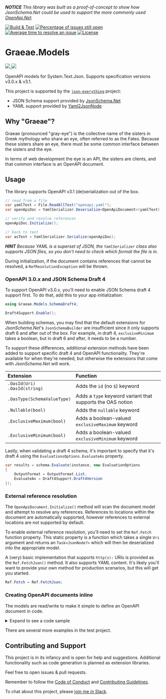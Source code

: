 ***NOTICE** This library was built as a proof-of-concept to show how _JsonSchema.Net_ could be used to support the more commonly used [_OpenApi.Net_](https://github.com/microsoft/OpenAPI.NET).*

[![Build & Test](https://github.com/gregsdennis/Graeae/actions/workflows/dotnet-core.yml/badge.svg?branch=main&event=push)](https://github.com/gregsdennis/Graeae/actions/workflows/dotnet-core.yml)
[![Percentage of issues still open](http://isitmaintained.com/badge/open/gregsdennis/Graeae.svg)](http://isitmaintained.com/project/gregsdennis/Graeae "Percentage of issues still open")
[![Average time to resolve an issue](http://isitmaintained.com/badge/resolution/gregsdennis/Graeae.svg)](http://isitmaintained.com/project/gregsdennis/Graeae "Average time to resolve an issue")
[![License](https://img.shields.io/github/license/gregsdennis/Graeae)](https://github.com/gregsdennis/Graeae/blob/main/LICENSE)
<!-- [![Test results](https://img.shields.io/endpoint?url=https://gist.githubusercontent.com/gregsdennis/28607f2d276032f4d9a7f2c807e44df7/raw/test-results-badge.json)](https://github.com/gregsdennis/json-everything/actions?query=workflow%3A%22Build+%26+Test%22) -->

# Graeae.Models

[![](https://img.shields.io/nuget/vpre/Graeae.Models.svg?svg=true) ![](https://img.shields.io/nuget/dt/Graeae.Models.svg?svg=true)](https://www.nuget.org/packages/Graeae.Models)

OpenAPI models for System.Text.Json.  Supports specification versions v3.0.x & v3.1.

This project is supported by the [`json-everything`](https://github.com/gregsdennis/json-everything) project:

- JSON Schema support provided by [JsonSchema.Net](https://www.nuget.org/packages/JsonSchema.Net)
- YAML support provided by [Yaml2JsonNode](https://www.nuget.org/packages/Yaml2JsonNode)

## Why "Graeae"?

Graeae (pronounced "gray-eye") is the collective name of the sisters in Greek mythology who share an eye, often referred to as the Fates.  Because these sisters share an eye, there must be some common interface between the sisters and the eye.

In terms of web development the eye is an API, the sisters are clients, and that common interface is an OpenAPI document.

## Usage

The library supports OpenAPI v3.1 (de)serialization out of the box.

```c#
// read from a file
var yamlText = File.ReadAllText("openapi.yaml");
var openApiDoc = YamlSerializer.Deserialize<OpenApiDocument>(yamlText);

// verify and resolve references
openApiDoc.Initialize();

// back to text
var asText = YamlSerializer.Serialize(openApiDoc);
```

***HINT** Because YAML is a superset of JSON, the `YamlSerializer` class also supports JSON files, so you don't need to check which format the file is in.*

During initialization, if the document contains references that cannot be resolved, a `RefResolutionException` will be thrown.

### OpenAPI 3.0.x and JSON Schema Draft 4

To support OpenAPI v3.0.x, you'll need to enable JSON Schema draft 4 support first.  To do that, add this to your app initialization:

```c#
using Graeae.Models.SchemaDraft4;

Draft4Support.Enable();
```

When building schemas, you may find that the default extensions for _JsonSchema.Net_'s `JsonSchemaBuilder` are insufficient since it only supports draft 6 and after out of the box.  For example, in draft 4, `exclusiveMinimum` takes a boolean, but in draft 6 and after, it needs to be a number.

To support these differences, additional extension methods have been added to support specific draft 4 and OpenAPI functionality.  They're available for when they're needed, but otherwise the extensions that come with _JsonSchema.Net_ will work.

| Extension | Function |
|:--|:--|
| `.OasId(Uri)`<br>`.OasId(string)` | Adds the `id` (no `$`) keyword |
| `.OasType(SchemaValueType)` | Adds a `type` keyword variant that supports the OAS notion |
| `.Nullable(bool)` | Adds the `nullable` keyword |
| `.ExclusiveMaximum(bool)` | Adds a boolean-valued `exclusiveMaximum` keyword |
| `.ExclusiveMinimum(bool)` | Adds a boolean-valued `exclusiveMinimum` keyword |

Lastly, when validating a draft 4 schema, it's important to specify that it's draft 4 using the `EvaluationsOptions.EvaluateAs` property.

```c#
var results = schema.Evaluate(instance, new EvaluationOptions
{
    OutputFormat = OutputFormat.List,
    EvaluateAs = Draft4Support.Draft4Version
});
```

### External reference resolution

The `OpenApiDocument.Initialize()` method will scan the document model and attempt to resolve any references.  References to locations within the document are automatically supported, however references to external locations are not supported by default.

To enable external reference resolution, you'll need to set the `Ref.Fetch` function property.  This static property is a function which takes a single `Uri` argument and returns an `Task<JsonNode?>` which will then be deserialized into the appropriate model.

A (very) basic implementation that supports `http(s):` URIs is provided as the `Ref.FetchJson()` method.  It also supports YAML content.  It's likely you'll want to provide your own method for production scenarios, but this will get you started.

```c#
Ref.Fetch = Ref.FetchJson;
```

### Creating OpenAPI documents inline

The models are read/write to make it simple to define an OpenAPI document in code.

<details>
<summary>Expand to see a code sample</summary>

(from https://github.com/OAI/OpenAPI-Specification/blob/main/examples/v3.0/petstore.yaml)

YAML:
```yaml
openapi: "3.0.0"
info:
  version: 1.0.0
  title: Swagger Petstore
  license:
    name: MIT
servers:
  - url: http://petstore.swagger.io/v1
paths:
  /pets:
    get:
      summary: List all pets
      operationId: listPets
      tags:
        - pets
      parameters:
        - name: limit
          in: query
          description: How many items to return at one time (max 100)
          required: false
          schema:
            type: integer
            maximum: 100
            format: int32
      responses:
        '200':
          description: A paged array of pets
          headers:
            x-next:
              description: A link to the next page of responses
              schema:
                type: string
          content:
            application/json:    
              schema:
                $ref: "#/components/schemas/Pets"
        default:
          description: unexpected error
          content:
            application/json:
              schema:
                $ref: "#/components/schemas/Error"
    post:
      summary: Create a pet
      operationId: createPets
      tags:
        - pets
      responses:
        '201':
          description: Null response
        default:
          description: unexpected error
          content:
            application/json:
              schema:
                $ref: "#/components/schemas/Error"
  /pets/{petId}:
    get:
      summary: Info for a specific pet
      operationId: showPetById
      tags:
        - pets
      parameters:
        - name: petId
          in: path
          required: true
          description: The id of the pet to retrieve
          schema:
            type: string
      responses:
        '200':
          description: Expected response to a valid request
          content:
            application/json:
              schema:
                $ref: "#/components/schemas/Pet"
        default:
          description: unexpected error
          content:
            application/json:
              schema:
                $ref: "#/components/schemas/Error"
components:
  schemas:
    Pet:
      type: object
      required:
        - id
        - name
      properties:
        id:
          type: integer
          format: int64
        name:
          type: string
        tag:
          type: string
    Pets:
      type: array
      maxItems: 100
      items:
        $ref: "#/components/schemas/Pet"
    Error:
      type: object
      required:
        - code
        - message
      properties:
        code:
          type: integer
          format: int32
        message:
          type: string
```

Equivalent C#:

```c#
var document = new OpenApiDocument("3.0.0",
    new("Swagger Petstore", "1.0.0")
    {
        License = new("MIT")
    }
)
{
    Servers = new []
    {
        new Server("http://petstore.swagger.io/v1")
    },
    Paths = new()
    {
        ["/pets"] = new()
        {
            Get = new()
            {
                Summary = "List all pets",
                OperationId = "listPets",
                Tags = new []{"pets"},
                Parameters = new []
                {
                    new Parameter("limit", ParameterLocation.Query)
                    {
                        Description = "How many items to return at one time (max 100)",
                        Required = false,
                        Schema = new JsonSchemaBuilder()
                            .Type(SchemaValueType.Integer)
                            .Maximum(100)
                            .Format(Formats.Int32)
                    }
                },
                Responses = new()
                {
                    [HttpStatusCode.OK] = new("A paged array of pets")
                    {
                        Headers = new()
                        {
                            ["x-next"] = new ()
                            {
                                Description = "A link to the next page of responses",
                                Schema = new JsonSchemaBuilder().Type(SchemaValueType.String)
                            }
                        },
                        Content = new()
                        {
                            ["application/json"] = new()
                            {
                                Schema = Ref.To.Schema("Pets")
                            }
                        }
                    },
                    Default = new("unexpected error")
                    {
                        Content = new()
                        {
                            ["application/json"] = new()
                            {
                                Schema = Ref.To.Schema("Error")
                            }
                        }
                    }
                }
            },
            Post = new()
            {
                Summary = "Create a pet",
                OperationId = "createPets",
                Tags = new []{"pets"},
                Responses = new()
                {
                    [HttpStatusCode.Created] = new("Null response"),
                    Default = new("unexpected error")
                    {
                        Content = new(){
                            ["application/json"] = new()
                            {
                                Schema = Ref.To.Schema("Error")
                            }
                        }
                    }
                }
            }
        },
        ["/pets/{petId}"] = new()
        {
            Get = new()
            {
                Summary = "Info for a specific pet",
                OperationId = "showPetById",
                Tags = new []{"pets"},
                Parameters = new []
                {
                    new Parameter("petId", ParameterLocation.Path)
                    {
                        Required = true,
                        Description = "The id of the pet to retrieve",
                        Schema = new JsonSchemaBuilder()
                            .Type(SchemaValueType.String)
                    }
                },
                Responses = new()
                {
                    [HttpStatusCode.OK] = new("Expected response to a valid request")
                    {
                        Content = new()
                        {
                            ["application/json"] = new()
                            {
                                Schema = Ref.To.Schema("Pet")
                            }
                        }
                    },
                    Default = new("unexpected error")
                    {
                        Content = new()
                        {
                            ["application/json"] = new()
                            {
                                Schema = Ref.To.Schema("Error")
                            }
                        }
                    }
                }
            }
        }
    },
    Components = new()
    {
        Schemas = new()
        {
            ["Pet"] = new JsonSchemaBuilder()
                .Type(SchemaValueType.Object)
                .Required("id", "name")
                .Properties(
                    ("id", new JsonSchemaBuilder()
                        .Type(SchemaValueType.Integer)
                        .Format(Formats.Int64)
                    ),
                    ("name", new JsonSchemaBuilder().Type(SchemaValueType.String)),
                    ("tag", new JsonSchemaBuilder().Type(SchemaValueType.String))
                ),
            ["Pets"] = new JsonSchemaBuilder()
                .Type(SchemaValueType.Array)
                .MaxItems(100)
                .Items(Ref.To.Schema("Pet")),
            ["Error"] = new JsonSchemaBuilder()
                .Type(SchemaValueType.Object)
                .Required("code", "message")
                .Properties(
                    ("code", new JsonSchemaBuilder()
                        .Type(SchemaValueType.Integer)
                        .Format(Formats.Int32)
                    ),
                    ("message", new JsonSchemaBuilder().Type(SchemaValueType.String))
                )
        }
    }
};
```

</details>


There are several more examples in the test project.

## Contributing and Support

This project is in its infancy and is open for help and suggestions.  Additional functionality such as code generation is planned as extension libraries.

Feel free to open issues & pull requests.

Remember to follow the [Code of Conduct](./CODE_OF_CONDUCT.md) and [Contributing Guidelines](./CONTRIBUTING.md).

To chat about this project, please [join me in Slack](https://join.slack.com/t/manateeopensource/shared_invite/enQtMzU4MjgzMjgyNzU3LWZjYzAzYzY3NjY1MjY3ODI0ZGJiZjc3Nzk1MDM5NTNlMjMyOTE0MzMxYWVjMjdiOGU1NDY5OGVhMGQ5YzY4Zjg).
